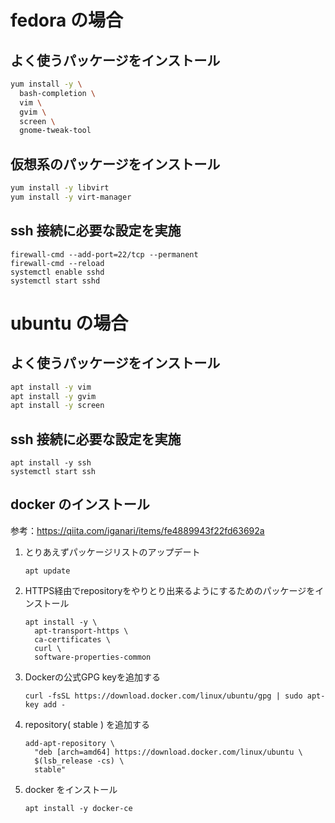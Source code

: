 # fedora の場合


## よく使うパッケージをインストール
```sh
yum install -y \
  bash-completion \
  vim \
  gvim \
  screen \
  gnome-tweak-tool
```

## 仮想系のパッケージをインストール
```sh
yum install -y libvirt
yum install -y virt-manager
```


## ssh 接続に必要な設定を実施
```
firewall-cmd --add-port=22/tcp --permanent
firewall-cmd --reload
systemctl enable sshd
systemctl start sshd
```



# ubuntu の場合


## よく使うパッケージをインストール
```sh
apt install -y vim
apt install -y gvim
apt install -y screen
```

## ssh 接続に必要な設定を実施
```
apt install -y ssh
systemctl start ssh
```


## docker のインストール
参考：https://qiita.com/iganari/items/fe4889943f22fd63692a

1. とりあえずパッケージリストのアップデート  
    ```
    apt update
    ```

2. HTTPS経由でrepositoryをやりとり出来るようにするためのパッケージをインストール  
    ```
    apt install -y \
      apt-transport-https \
      ca-certificates \
      curl \
      software-properties-common
    ```


3. Dockerの公式GPG keyを追加する  
    ```
    curl -fsSL https://download.docker.com/linux/ubuntu/gpg | sudo apt-key add -
    ```

4. repository( stable ) を追加する  
    ```
    add-apt-repository \
      "deb [arch=amd64] https://download.docker.com/linux/ubuntu \
      $(lsb_release -cs) \
      stable"
    ```

5. docker をインストール  
    ```
    apt install -y docker-ce
    ```

